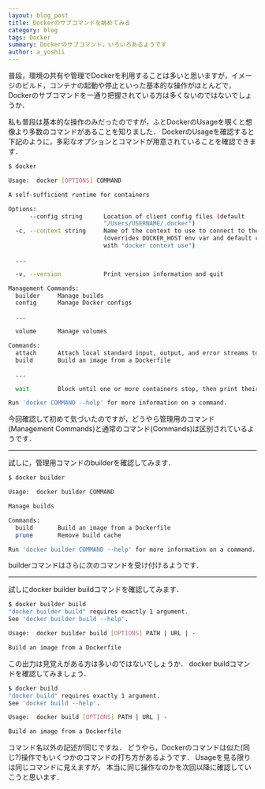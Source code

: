 ```yaml
---
layout: blog_post
title: Dockerのサブコマンドを眺めてみる
category: blog
tags: Docker
summary: Dockerのサブコマンド，いろいろあるようです
author: a_yoshii
---
```


普段，環境の共有や管理でDockerを利用することは多いと思いますが，イメージのビルド，コンテナの起動や停止といった基本的な操作がほとんどで，Dockerのサブコマンドを一通り把握されている方は多くないのではないでしょうか．

私も普段は基本的な操作のみだったのですが，ふとDockerのUsageを覗くと想像より多数のコマンドがあることを知りました．
DockerのUsageを確認すると下記のように，多彩なオプションとコマンドが用意されていることを確認できます．

```sh
$ docker

Usage:	docker [OPTIONS] COMMAND

A self-sufficient runtime for containers

Options:
      --config string      Location of client config files (default
                           "/Users/USERNAME/.docker")
  -c, --context string     Name of the context to use to connect to the daemon
                           (overrides DOCKER_HOST env var and default context set
                           with "docker context use")

  ...

  -v, --version            Print version information and quit

Management Commands:
  builder     Manage builds
  config      Manage Docker configs

  ...

  volume      Manage volumes

Commands:
  attach      Attach local standard input, output, and error streams to a running container
  build       Build an image from a Dockerfile

  ...

  wait        Block until one or more containers stop, then print their exit codes

Run 'docker COMMAND --help' for more information on a command.
```

今回確認して初めて気づいたのですが，どうやら管理用のコマンド(Management Commands)と通常のコマンド(Commands)は区別されているようです．

---

試しに，管理用コマンドのbuilderを確認してみます．

```sh
$ docker builder

Usage:	docker builder COMMAND

Manage builds

Commands:
  build       Build an image from a Dockerfile
  prune       Remove build cache

Run 'docker builder COMMAND --help' for more information on a command.
```

builderコマンドはさらに次のコマンドを受け付けるようです．

---

試しにdocker builder buildコマンドを確認してみます．

```sh
$ docker builder build
"docker builder build" requires exactly 1 argument.
See 'docker builder build --help'.

Usage:  docker builder build [OPTIONS] PATH | URL | -

Build an image from a Dockerfile
```

この出力は見覚えがある方は多いのではないでしょうか．
docker buildコマンドを確認してみましょう．

```sh
$ docker build
"docker build" requires exactly 1 argument.
See 'docker build --help'.

Usage:  docker build [OPTIONS] PATH | URL | -

Build an image from a Dockerfile
```

コマンド名以外の記述が同じですね．
どうやら，Dockerのコマンドは似た(同じ?)操作でもいくつかのコマンドの打ち方があるようです．
Usageを見る限りは同じコマンドに見えますが，
本当に同じ操作なのかを次回以降に確認していこうと思います．
